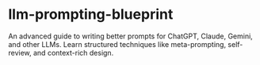 # llm-prompting-blueprint
An advanced guide to writing better prompts for ChatGPT, Claude, Gemini, and other LLMs. Learn structured techniques like meta-prompting, self-review, and context-rich design.
